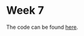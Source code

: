 # Week 7

The code can be found [here](https://github.com/madi031/fss16ma/tree/master/code/7/Code).
